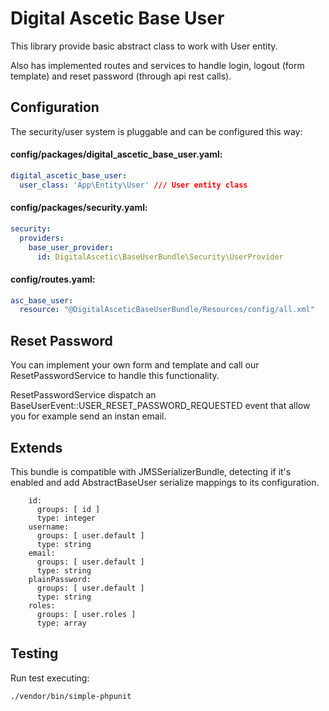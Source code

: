 Digital Ascetic Base User
=======

This library provide basic abstract class to work with User entity.

Also has implemented routes and services to handle login, logout (form template) and reset password (through api rest
calls).

## Configuration

The security/user system is pluggable and can be configured this way:

#### config/packages/digital_ascetic_base_user.yaml:

```yaml
digital_ascetic_base_user:
  user_class: 'App\Entity\User' /// User entity class
```

#### config/packages/security.yaml:

```yaml
security:
  providers:
    base_user_provider:
      id: DigitalAscetic\BaseUserBundle\Security\UserProvider
```

#### config/routes.yaml:

```yaml
asc_base_user:
  resource: "@DigitalAsceticBaseUserBundle/Resources/config/all.xml"
```

## Reset Password

You can implement your own form and template and call our ResetPasswordService to handle this functionality.

ResetPasswordService dispatch an BaseUserEvent::USER_RESET_PASSWORD_REQUESTED event that allow you for example send an
instan email.

## Extends

This bundle is compatible with JMSSerializerBundle, detecting if it's enabled and add AbstractBaseUser serialize
mappings to its configuration.

```
    id:
      groups: [ id ]
      type: integer
    username:
      groups: [ user.default ]
      type: string
    email:
      groups: [ user.default ]
      type: string
    plainPassword:
      groups: [ user.default ]
      type: string
    roles:
      groups: [ user.roles ]
      type: array
```

## Testing

Run test executing:

```
./vendor/bin/simple-phpunit
```